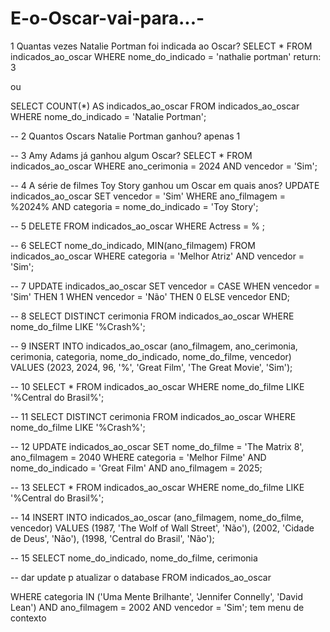 # E-o-Oscar-vai-para...-

1 Quantas vezes Natalie Portman foi indicada ao Oscar?
SELECT * FROM indicados_ao_oscar WHERE nome_do_indicado = 'nathalie portman' 
return: 3
 
ou
 
SELECT COUNT(*) AS indicados_ao_oscar
FROM indicados_ao_oscar
WHERE nome_do_indicado = 'Natalie Portman';
 
-- 2 Quantos Oscars Natalie Portman ganhou?
apenas 1
 
-- 3 Amy Adams já ganhou algum Oscar?
SELECT *
FROM indicados_ao_oscar
WHERE ano_cerimonia = 2024 AND vencedor = 'Sim';
 
-- 4 A série de filmes Toy Story ganhou um Oscar em quais anos?
UPDATE indicados_ao_oscar
SET vencedor = 'Sim'
WHERE ano_filmagem = %2024% AND categoria = nome_do_indicado = 'Toy Story';
 
-- 5 
DELETE FROM indicados_ao_oscar
WHERE Actress = % ;
 
-- 6 
SELECT nome_do_indicado, MIN(ano_filmagem)
FROM indicados_ao_oscar
WHERE categoria = 'Melhor Atriz' AND vencedor = 'Sim';
 
-- 7 UPDATE indicados_ao_oscar
SET vencedor = CASE 
    WHEN vencedor = 'Sim' THEN 1
    WHEN vencedor = 'Não' THEN 0
    ELSE vencedor
END;
 
-- 8 SELECT DISTINCT cerimonia
FROM indicados_ao_oscar
WHERE nome_do_filme LIKE '%Crash%';
 
-- 9 INSERT INTO indicados_ao_oscar (ano_filmagem, ano_cerimonia, cerimonia, categoria, nome_do_indicado, nome_do_filme, vencedor)
VALUES (2023, 2024, 96, '%', 'Great Film', 'The Great Movie', 'Sim');
 
-- 10 SELECT *
FROM indicados_ao_oscar
WHERE nome_do_filme LIKE '%Central do Brasil%';
 
-- 11 SELECT DISTINCT cerimonia
FROM indicados_ao_oscar
WHERE nome_do_filme LIKE '%Crash%';
 
-- 12 UPDATE indicados_ao_oscar
SET nome_do_filme = 'The Matrix 8', ano_filmagem = 2040
WHERE categoria = 'Melhor Filme' AND nome_do_indicado = 'Great Film' AND ano_filmagem = 2025;
 
-- 13 SELECT *
FROM indicados_ao_oscar
WHERE nome_do_filme LIKE '%Central do Brasil%';
 
-- 14 INSERT INTO indicados_ao_oscar (ano_filmagem,  nome_do_filme, vencedor)
VALUES 
(1987, 'The Wolf of Wall Street', 'Não'),
(2002, 'Cidade de Deus', 'Não'),
(1998, 'Central do Brasil', 'Não');
 
-- 15 SELECT nome_do_indicado, nome_do_filme, cerimonia
 
-- dar update p atualizar o database
FROM indicados_ao_oscar
 
WHERE categoria IN ('Uma Mente Brilhante', 'Jennifer Connelly', 'David Lean') AND ano_filmagem = 2002 AND vencedor = 'Sim';
tem menu de contexto
